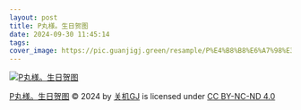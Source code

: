 ```yaml
---
layout: post
title: P丸様。生日贺图
date: 2024-09-30 11:45:14
tags:
cover_image: https://pic.guanjigj.green/resample/P%E4%B8%B8%E6%A7%98%E3%80%82%E7%94%9F%E6%97%A5%E8%B4%BA%E5%9B%BE-x1080-caa4dfa0f2afd1e7468481bd055ae87890ce12a2fe63ffc94eb0b29e4550c685.webp
---
```


[![P丸様。生日贺图](https://pic.guanjigj.green/resample/P%E4%B8%B8%E6%A7%98%E3%80%82%E7%94%9F%E6%97%A5%E8%B4%BA%E5%9B%BE-x1080-caa4dfa0f2afd1e7468481bd055ae87890ce12a2fe63ffc94eb0b29e4550c685.webp)](https://pic.guanjigj.green/original/p%E4%B8%B8%E6%A7%98%E3%80%82%E7%94%9F%E6%97%A5%E8%B4%BA%E5%9B%BE-original-29f4d24097644a1495e1c7ee79842f79a08445a6b528c989bdf7406b6d634ae7.webp)

[P丸様。生日贺图](https://guanjigj.green/P%E4%B8%B8%E6%A7%98%E3%80%82%E7%94%9F%E6%97%A5%E8%B4%BA%E5%9B%BE) © 2024 by [关机GJ](https://guanjigj.green) is licensed under [CC BY-NC-ND 4.0](https://creativecommons.org/licenses/by-nc-nd/4.0/?ref=chooser-v1)
